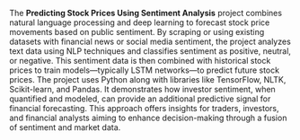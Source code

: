 The **Predicting Stock Prices Using Sentiment Analysis** project combines natural language processing and deep learning to forecast stock price movements based on public sentiment. By scraping or using existing datasets with financial news or social media sentiment, the project analyzes text data using NLP techniques and classifies sentiment as positive, neutral, or negative. This sentiment data is then combined with historical stock prices to train models—typically LSTM networks—to predict future stock prices. The project uses Python along with libraries like TensorFlow, NLTK, Scikit-learn, and Pandas. It demonstrates how investor sentiment, when quantified and modeled, can provide an additional predictive signal for financial forecasting. This approach offers insights for traders, investors, and financial analysts aiming to enhance decision-making through a fusion of sentiment and market data.
